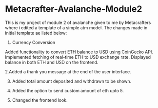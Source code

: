 # Metacrafter-Avalanche-Module2
This is my project of module 2 of avalanche given to me by Metacrafters where i edited a template of a simple atm model.
The changes made in initial template ae listed below:
1. Currency Conversion

Added functionality to convert ETH balance to USD using CoinGecko API.
Implemented fetching of real-time ETH to USD exchange rate.
Displayed balance in both ETH and USD on the frontend.

2.Added a thank you message at the end of the user interface.

3. Added total amount deposited and withdrawn to be shown.

4. Added the option to send custom amount of eth upto 5.

5. Changed the frontend look.

